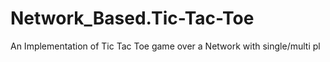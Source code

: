  # Network_Based.Tic-Tac-Toe
An Implementation of Tic Tac Toe game over a Network with single/multi pl
